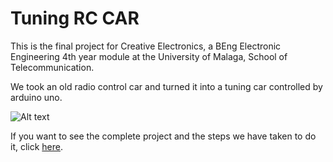 # Tuning RC CAR

This is the final project for Creative Electronics, a BEng Electronic Engineering 4th year module at the University of Malaga, School of Telecommunication.

We took an old radio control car and turned it into a tuning car controlled by arduino uno.


![Alt text](https://github.com/SergeitorJmnz/BT-C_CAR/blob/master/images/Car.jpg)


If you want to see the complete project and the steps we have taken to do it, click [here](http://for.unipi.it/stefano_garzarella/files/2014/11/Work-in-progress-1024x603.png).
